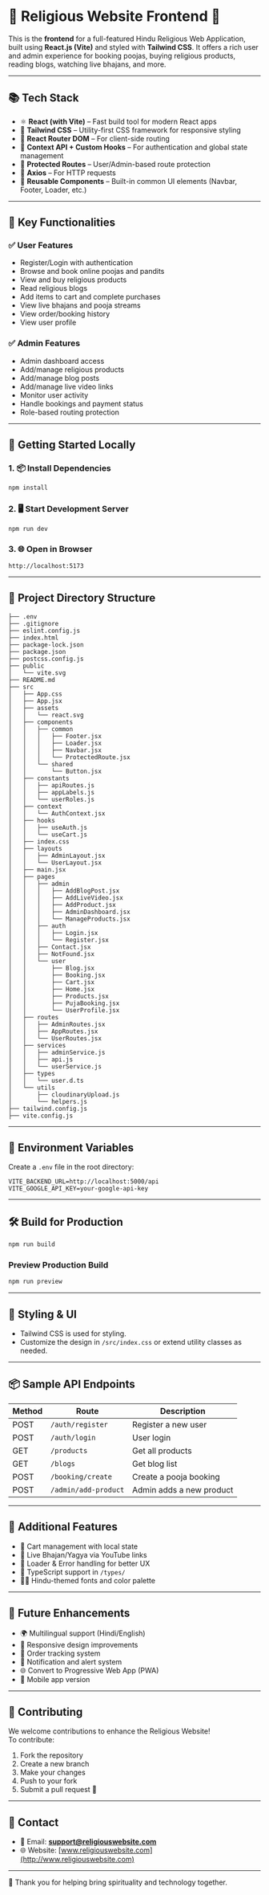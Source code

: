 # 🌸 Religious Website Frontend 🌸

This is the **frontend** for a full-featured Hindu Religious Web Application, built using **React.js (Vite)** and styled with **Tailwind CSS**. It offers a rich user and admin experience for booking poojas, buying religious products, reading blogs, watching live bhajans, and more.

---

## 📚 Tech Stack

- ⚛️ **React (with Vite)** – Fast build tool for modern React apps  
- 🎨 **Tailwind CSS** – Utility-first CSS framework for responsive styling  
- 🔀 **React Router DOM** – For client-side routing  
- 🧠 **Context API + Custom Hooks** – For authentication and global state management  
- 🔐 **Protected Routes** – User/Admin-based route protection  
- 🔗 **Axios** – For HTTP requests  
- 🧰 **Reusable Components** – Built-in common UI elements (Navbar, Footer, Loader, etc.)

---

## 🎯 Key Functionalities

### ✅ User Features
- Register/Login with authentication
- Browse and book online poojas and pandits
- View and buy religious products
- Read religious blogs
- Add items to cart and complete purchases
- View live bhajans and pooja streams
- View order/booking history
- View user profile

### ✅ Admin Features
- Admin dashboard access
- Add/manage religious products
- Add/manage blog posts
- Add/manage live video links
- Monitor user activity
- Handle bookings and payment status
- Role-based routing protection

---

## 🚀 Getting Started Locally

### 1. 📦 Install Dependencies
```bash
npm install
```

### 2. 🖥️ Start Development Server
```bash
npm run dev
```

### 3. 🌐 Open in Browser
```
http://localhost:5173
```

---

## 📁 Project Directory Structure

```
├── .env
├── .gitignore
├── eslint.config.js
├── index.html
├── package-lock.json
├── package.json
├── postcss.config.js
├── public
│   └── vite.svg
├── README.md
├── src
│   ├── App.css
│   ├── App.jsx
│   ├── assets
│   │   └── react.svg
│   ├── components
│   │   ├── common
│   │   │   ├── Footer.jsx
│   │   │   ├── Loader.jsx
│   │   │   ├── Navbar.jsx
│   │   │   └── ProtectedRoute.jsx
│   │   └── shared
│   │       └── Button.jsx
│   ├── constants
│   │   ├── apiRoutes.js
│   │   ├── appLabels.js
│   │   └── userRoles.js
│   ├── context
│   │   └── AuthContext.jsx
│   ├── hooks
│   │   ├── useAuth.js
│   │   └── useCart.js
│   ├── index.css
│   ├── layouts
│   │   ├── AdminLayout.jsx
│   │   └── UserLayout.jsx
│   ├── main.jsx
│   ├── pages
│   │   ├── admin
│   │   │   ├── AddBlogPost.jsx
│   │   │   ├── AddLiveVideo.jsx
│   │   │   ├── AddProduct.jsx
│   │   │   ├── AdminDashboard.jsx
│   │   │   └── ManageProducts.jsx
│   │   ├── auth
│   │   │   ├── Login.jsx
│   │   │   └── Register.jsx
│   │   ├── Contact.jsx
│   │   ├── NotFound.jsx
│   │   └── user
│   │       ├── Blog.jsx
│   │       ├── Booking.jsx
│   │       ├── Cart.jsx
│   │       ├── Home.jsx
│   │       ├── Products.jsx
│   │       ├── PujaBooking.jsx
│   │       └── UserProfile.jsx
│   ├── routes
│   │   ├── AdminRoutes.jsx
│   │   ├── AppRoutes.jsx
│   │   └── UserRoutes.jsx
│   ├── services
│   │   ├── adminService.js
│   │   ├── api.js
│   │   └── userService.js
│   ├── types
│   │   └── user.d.ts
│   └── utils
│       ├── cloudinaryUpload.js
│       └── helpers.js
├── tailwind.config.js
├── vite.config.js
```

---

## 🔐 Environment Variables

Create a `.env` file in the root directory:

```env
VITE_BACKEND_URL=http://localhost:5000/api
VITE_GOOGLE_API_KEY=your-google-api-key
```

---

## 🛠️ Build for Production

```bash
npm run build
```

### Preview Production Build

```bash
npm run preview
```

---

## 🎨 Styling & UI

- Tailwind CSS is used for styling.
- Customize the design in `/src/index.css` or extend utility classes as needed.

---

## 📦 Sample API Endpoints

| Method | Route | Description |
|--------|-------|-------------|
| POST | `/auth/register` | Register a new user |
| POST | `/auth/login` | User login |
| GET  | `/products` | Get all products |
| GET  | `/blogs` | Get blog list |
| POST | `/booking/create` | Create a pooja booking |
| POST | `/admin/add-product` | Admin adds a new product |

---

## 🔧 Additional Features

- 🛒 Cart management with local state
- 🎥 Live Bhajan/Yagya via YouTube links
- 🔄 Loader & Error handling for better UX
- 📜 TypeScript support in `/types/`
- 🧘‍♂️ Hindu-themed fonts and color palette

---

## 🎯 Future Enhancements

- 🌍 Multilingual support (Hindi/English)
- 📱 Responsive design improvements
- 🛒 Order tracking system
- 🔔 Notification and alert system
- 🌐 Convert to Progressive Web App (PWA)
- 📲 Mobile app version

---

## 🤝 Contributing

We welcome contributions to enhance the Religious Website!  
To contribute:

1. Fork the repository  
2. Create a new branch  
3. Make your changes  
4. Push to your fork  
5. Submit a pull request 🎉

---

## 📧 Contact

- 📩 Email: **support@religiouswebsite.com**  
- 🌐 Website: [www.religiouswebsite.com](http://www.religiouswebsite.com)

---

🙏 Thank you for helping bring spirituality and technology together.
